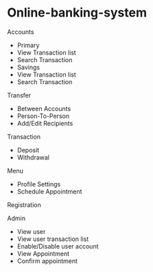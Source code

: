 # Online-banking-system
Accounts
-	Primary
-	View Transaction list
-	Search Transaction
-	Savings
-	View Transaction list
-	Search Transaction

Transfer
-	Between Accounts
-	Person-To-Person
-	Add/Edit Recipients

Transaction
-	Deposit
-	Withdrawal

Menu
-	Profile Settings
-	Schedule Appointment

Registration

Admin
-	View user
-	View user transaction list
-	Enable/Disable user account
-	View Appointment
-	Confirm appointment

